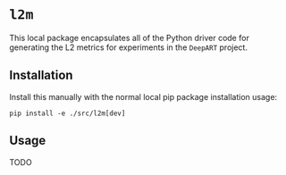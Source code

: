 # `l2m`

This local package encapsulates all of the Python driver code for generating the L2 metrics for experiments in the `DeepART` project.

## Installation

Install this manually with the normal local pip package installation usage:

```shell
pip install -e ./src/l2m[dev]
```

## Usage

TODO
